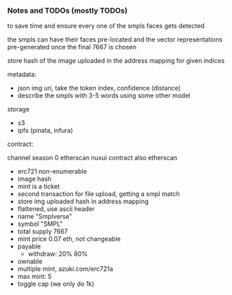 ### Notes and TODOs (mostly TODOs)

to save time and ensure every one of the smpls faces gets detected

the smpls can have their faces pre-located and the vector representations pre-generated once the final 7667 is chosen

store hash of the image uploaded in the address mapping for given indices

metadata:

- json img uri, take the token index, confidence (distance)
- describe the smpls with 3-5 words using some other model

storage

- s3
- ipfs (pinata, infura)

contract:

channel season 0 etherscan
nuxui contract also etherscan

- erc721 non-enumerable
- image hash
- mint is a ticket
- second transaction for file upload, getting a smpl match
- store img uploaded hash in address mapping
- flattened, use ascii header
- name "Smplverse"
- symbol "SMPL"
- total supply 7667
- mint price 0.07 eth, not changeable
- payable
  - withdraw: 20% 80%
- ownable
- multiple mint, azuki.com/erc721a
- max mint: 5
- toggle cap (we only do 1k)
